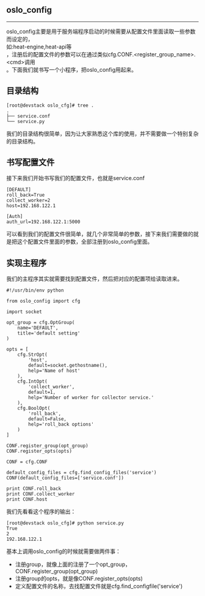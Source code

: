 ## oslo\_config

---

oslo\_config主要是用于服务端程序启动的时候需要从配置文件里面读取一些参数而设定的，  
如:heat-engine,heat-api等  
，注册后的配置文件的参数可以在通过类似cfg.CONF.&lt;register\_group\_name&gt;.&lt;cmd&gt;调用  
。下面我们就书写一个小程序，把oslo\_config用起来。

## 目录结构

```
[root@devstack oslo_cfg]# tree .
.
├── service.conf
└── service.py
```

我们的目录结构很简单，因为让大家熟悉这个库的使用，并不需要做一个特别复杂的目录结构。

## 书写配置文件

接下来我们开始书写我们的配置文件，也就是service.conf

```
[DEFAULT]
roll_back=True
collect_worker=2
host=192.168.122.1

[Auth]
auth_url=192.168.122.1:5000
```

可以看到我们的配置文件很简单，就几个非常简单的参数，接下来我们需要做的就是把这个配置文件里面的参数，全部注册到oslo\_config里面。

## 实现主程序

我们的主程序其实就需要找到配置文件，然后把对应的配置项给读取进来。

```
#!/usr/bin/env python

from oslo_config import cfg

import socket

opt_group = cfg.OptGroup(
    name='DEFAULT',
    title='default setting'
)

opts = [
    cfg.StrOpt(
        'host',
        default=socket.gethostname(),
        help='Name of host'
    ),
    cfg.IntOpt(
        'collect_worker',
        default=1,
        help='Number of worker for collector service.'
    ),
    cfg.BoolOpt(
        'roll_back',
        default=False,
        help='roll_back options'
    )
]

CONF.register_group(opt_group)
CONF.register_opts(opts)

CONF = cfg.CONF

default_config_files = cfg.find_config_files('service')
CONF(default_config_files=['service.conf'])

print CONF.roll_back
print CONF.collect_worker
print CONF.host
```

我们先看看这个程序的输出：

```
[root@devstack oslo_cfg]# python service.py 
True
2
192.168.122.1
```

基本上调用oslo\_config的时候就需要做两件事：

* 注册group，就像上面的注册了一个opt\_group，CONF.register\_group\(opt\_group\)
* 注册group的opts，就是像CONF.register\_opts\(opts\)
* 定义配置文件的名称，去找配置文件就是cfg.find\_configfile\('service'\)



